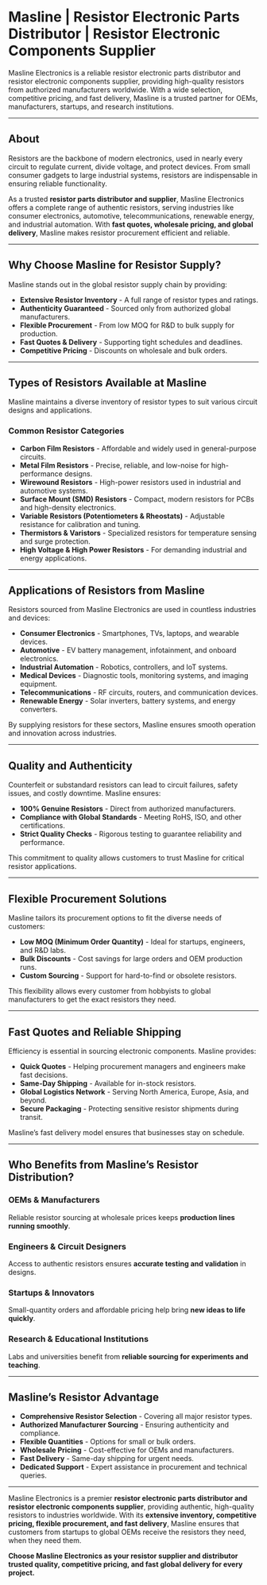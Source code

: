 # Masline | Resistor Electronic Parts Distributor | Resistor Electronic Components Supplier

Masline Electronics is a reliable resistor electronic parts distributor and resistor electronic components supplier, providing high-quality resistors from authorized manufacturers worldwide. With a wide selection, competitive pricing, and fast delivery, Masline is a trusted partner for OEMs, manufacturers, startups, and research institutions.

---

## About
Resistors are the backbone of modern electronics, used in nearly every circuit to regulate current, divide voltage, and protect devices. From small consumer gadgets to large industrial systems, resistors are indispensable in ensuring reliable functionality.

As a trusted **resistor parts distributor and supplier**, Masline Electronics offers a complete range of authentic resistors, serving industries like consumer electronics, automotive, telecommunications, renewable energy, and industrial automation. With **fast quotes, wholesale pricing, and global delivery**, Masline makes resistor procurement efficient and reliable.

---

## Why Choose Masline for Resistor Supply?

Masline stands out in the global resistor supply chain by providing:  

- **Extensive Resistor Inventory** - A full range of resistor types and ratings.  
- **Authenticity Guaranteed** - Sourced only from authorized global manufacturers.  
- **Flexible Procurement** - From low MOQ for R&D to bulk supply for production.  
- **Fast Quotes & Delivery** - Supporting tight schedules and deadlines.  
- **Competitive Pricing** - Discounts on wholesale and bulk orders.  

---

## Types of Resistors Available at Masline

Masline maintains a diverse inventory of resistor types to suit various circuit designs and applications.

### Common Resistor Categories

- **Carbon Film Resistors** - Affordable and widely used in general-purpose circuits.  
- **Metal Film Resistors** - Precise, reliable, and low-noise for high-performance designs.  
- **Wirewound Resistors** - High-power resistors used in industrial and automotive systems.  
- **Surface Mount (SMD) Resistors** - Compact, modern resistors for PCBs and high-density electronics.  
- **Variable Resistors (Potentiometers & Rheostats)** - Adjustable resistance for calibration and tuning.  
- **Thermistors & Varistors** - Specialized resistors for temperature sensing and surge protection.  
- **High Voltage & High Power Resistors** - For demanding industrial and energy applications.  

---

## Applications of Resistors from Masline

Resistors sourced from Masline Electronics are used in countless industries and devices:  

- **Consumer Electronics** - Smartphones, TVs, laptops, and wearable devices.  
- **Automotive** - EV battery management, infotainment, and onboard electronics.  
- **Industrial Automation** - Robotics, controllers, and IoT systems.  
- **Medical Devices** - Diagnostic tools, monitoring systems, and imaging equipment.  
- **Telecommunications** - RF circuits, routers, and communication devices.  
- **Renewable Energy** - Solar inverters, battery systems, and energy converters.  

By supplying resistors for these sectors, Masline ensures smooth operation and innovation across industries.

---

## Quality and Authenticity

Counterfeit or substandard resistors can lead to circuit failures, safety issues, and costly downtime. Masline ensures:  

- **100% Genuine Resistors** - Direct from authorized manufacturers.  
- **Compliance with Global Standards** - Meeting RoHS, ISO, and other certifications.  
- **Strict Quality Checks** - Rigorous testing to guarantee reliability and performance.  

This commitment to quality allows customers to trust Masline for critical resistor applications.

---

## Flexible Procurement Solutions

Masline tailors its procurement options to fit the diverse needs of customers:  

- **Low MOQ (Minimum Order Quantity)** - Ideal for startups, engineers, and R&D labs.  
- **Bulk Discounts** - Cost savings for large orders and OEM production runs.  
- **Custom Sourcing** - Support for hard-to-find or obsolete resistors.  

This flexibility allows every customer from hobbyists to global manufacturers to get the exact resistors they need.

---

## Fast Quotes and Reliable Shipping

Efficiency is essential in sourcing electronic components. Masline provides:  

- **Quick Quotes** - Helping procurement managers and engineers make fast decisions.  
- **Same-Day Shipping** - Available for in-stock resistors.  
- **Global Logistics Network** - Serving North America, Europe, Asia, and beyond.  
- **Secure Packaging** - Protecting sensitive resistor shipments during transit.  

Masline’s fast delivery model ensures that businesses stay on schedule.

---

## Who Benefits from Masline’s Resistor Distribution?

### OEMs & Manufacturers
Reliable resistor sourcing at wholesale prices keeps **production lines running smoothly**.  

### Engineers & Circuit Designers
Access to authentic resistors ensures **accurate testing and validation** in designs.  

### Startups & Innovators
Small-quantity orders and affordable pricing help bring **new ideas to life quickly**.  

### Research & Educational Institutions
Labs and universities benefit from **reliable sourcing for experiments and teaching**.  

---

## Masline’s Resistor Advantage

- **Comprehensive Resistor Selection** - Covering all major resistor types.  
- **Authorized Manufacturer Sourcing** - Ensuring authenticity and compliance.  
- **Flexible Quantities** - Options for small or bulk orders.  
- **Wholesale Pricing** - Cost-effective for OEMs and manufacturers.  
- **Fast Delivery** - Same-day shipping for urgent needs.  
- **Dedicated Support** - Expert assistance in procurement and technical queries.  

---

Masline Electronics is a premier **resistor electronic parts distributor and resistor electronic components supplier**, providing authentic, high-quality resistors to industries worldwide. With its **extensive inventory, competitive pricing, flexible procurement, and fast delivery**, Masline ensures that customers from startups to global OEMs receive the resistors they need, when they need them.  

**Choose Masline Electronics as your resistor supplier and distributor trusted quality, competitive pricing, and fast global delivery for every project.**
